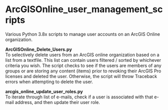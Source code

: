 # ArcGISOnline_user_management_scripts
Various Python 3.8x scripts to manage user accounts on an ArcGIS Online organization.

<strong>ArcGISOnline_Delete_Users.py</strong> <br>
To selectively delete users from an ArcGIS online organization based on a list from a textfile.  This list can contain users filtered / sorted by whichever criteria you wish. The script checks to see if the users are members of any groups or are storing any content (items) prior to revoking their ArcGIS Pro licenses and deleted the user.  Otherwise, the script will throw Traceback errors when attempting to delete the user.

<strong>arcgis_online_update_user_roles.py</strong> <br>
To iterate through list of e-mails, check if a user is associated with that e-mail address, and then update their user role.
